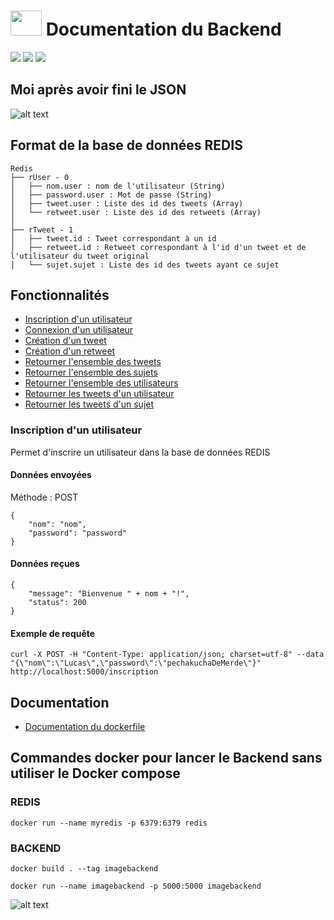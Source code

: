 # <img src="https://github.com/benjamin-milhet/4A_ILC_GHYS_MILHET_CLOUD_COMPUTING/blob/main/images/logo-redbird.png" height="40" width="50" /> Documentation du Backend

<img src="https://img.shields.io/badge/Python-FFD43B?style=for-the-badge&logo=python&logoColor=blue" /> <img src="https://img.shields.io/badge/redis-%23DD0031.svg?&style=for-the-badge&logo=redis&logoColor=white" /> <img src="https://img.shields.io/badge/Docker-2CA5E0?style=for-the-badge&logo=docker&logoColor=white" />

## Moi après avoir fini le JSON
![alt text](https://github.com/benjamin-milhet/4A_ILC_GHYS_MILHET_CLOUD_COMPUTING/blob/main/images/meme3.jpg?raw=true)


## Format de la base de données REDIS

```
Redis
├── rUser - 0
│   ├── nom.user : nom de l'utilisateur (String)
│   ├── password.user : Mot de passe (String)
│   ├── tweet.user : Liste des id des tweets (Array)
│   └── retweet.user : Liste des id des retweets (Array)
│
├── rTweet - 1
│   ├── tweet.id : Tweet correspondant à un id
│   ├── retweet.id : Retweet correspondant à l'id d'un tweet et de l'utilisateur du tweet original
│   └── sujet.sujet : Liste des id des tweets ayant ce sujet
```

## Fonctionnalités

 - [Inscription d'un utilisateur](#inscription-dun-utilisateur)
 - [Connexion d'un utilisateur](#connexion-dun-utilisateur)
 - [Création d'un tweet](#création-dun-tweet)
 - [Création d'un retweet](#création-dun-retweet)
 - [Retourner l'ensemble des tweets](#retourner-lensemble-des-tweets)
 - [Retourner l'ensemble des sujets](#retourner-lensemble-des-sujets)
 - [Retourner l'ensemble des utilisateurs](#retourner-lensemble-des-utilisateurs)
 - [Retourner les tweets d'un utilisateur](#retourner-les-tweets-dun-utilisateur)
 - [Retourner les tweets d'un sujet](#retourner-les-tweets-dun-sujet)

### Inscription d'un utilisateur

Permet d'inscrire un utilisateur dans la base de données REDIS

#### Données envoyées

Méthode : POST

```
{
    "nom": "nom",
    "password": "password"
}
```

#### Données reçues

```
{
    "message": "Bienvenue " + nom + "!",
    "status": 200
}
```

#### Exemple de requête

```
curl -X POST -H "Content-Type: application/json; charset=utf-8" --data "{\"nom\":\"Lucas\",\"password\":\"pechakuchaDeMerde\"}" http://localhost:5000/inscription
```



## Documentation

 - [Documentation du dockerfile](https://github.com/benjamin-milhet/4A_ILC_GHYS_MILHET_CLOUD_COMPUTING/blob/main/back/Readme-Dockerfile.md)


## Commandes docker pour lancer le Backend sans utiliser le Docker compose


### REDIS
```
docker run --name myredis -p 6379:6379 redis
```

### BACKEND
```
docker build . --tag imagebackend
```

```
docker run --name imagebackend -p 5000:5000 imagebackend
```

![alt text](https://github.com/benjamin-milhet/4A_ILC_GHYS_MILHET_CLOUD_COMPUTING/blob/main/images/meme2.jpeg?raw=true)
